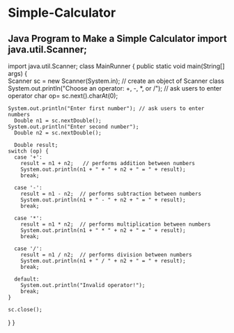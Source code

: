 # Simple-Calculator
Java Program to Make a Simple Calculator
import java.util.Scanner;
--------------------------------------------------------------------------------------------------------------------------------------------------------------
import java.util.Scanner;
class MainRunner {
  public static void main(String[] args) {      
    Scanner sc = new Scanner(System.in); // create an object of Scanner class  
    System.out.println("Choose an operator: +, -, *, or /");  // ask users to enter operator
    char op= sc.next().charAt(0);
    
    System.out.println("Enter first number"); // ask users to enter numbers
      Double n1 = sc.nextDouble();
    System.out.println("Enter second number");
      Double n2 = sc.nextDouble();
    
      Double result;
    switch (op) {
      case '+':
        result = n1 + n2;   // performs addition between numbers
        System.out.println(n1 + " + " + n2 + " = " + result);  
        break;
        
      case '-':
        result = n1 - n2;  // performs subtraction between numbers
        System.out.println(n1 + " - " + n2 + " = " + result);
        break;
        
      case '*':
        result = n1 * n2;  // performs multiplication between numbers
        System.out.println(n1 + " * " + n2 + " = " + result);
        break;
   
      case '/':
        result = n1 / n2;  // performs division between numbers
        System.out.println(n1 + " / " + n2 + " = " + result);
        break;

      default:
        System.out.println("Invalid operator!");
        break;
    }

    sc.close();
  }
}
